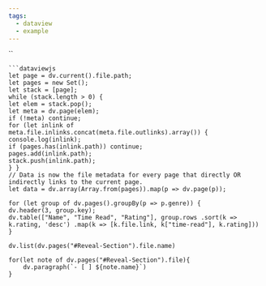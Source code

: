 ```yaml
---
tags:
  - dataview
  - example
---
```


``

```
```dataviewjs
let page = dv.current().file.path; 
let pages = new Set(); 
let stack = [page]; 
while (stack.length > 0) { 
let elem = stack.pop(); 
let meta = dv.page(elem); 
if (!meta) continue; 
for (let inlink of meta.file.inlinks.concat(meta.file.outlinks).array()) { 
console.log(inlink); 
if (pages.has(inlink.path)) continue; 
pages.add(inlink.path); 
stack.push(inlink.path); 
} } 
// Data is now the file metadata for every page that directly OR indirectly links to the current page. 
let data = dv.array(Array.from(pages)).map(p => dv.page(p));
```



```dataviewjs
for (let group of dv.pages().groupBy(p => p.genre)) { 
dv.header(3, group.key); 
dv.table(["Name", "Time Read", "Rating"], group.rows .sort(k => k.rating, 'desc') .map(k => [k.file.link, k["time-read"], k.rating])) 
}
```


```dataviewjs
dv.list(dv.pages("#Reveal-Section").file.name)
```


```dataviewjs
for(let note of dv.pages("#Reveal-Section").file){
	dv.paragraph(`- [ ] ${note.name}`)
}
```
